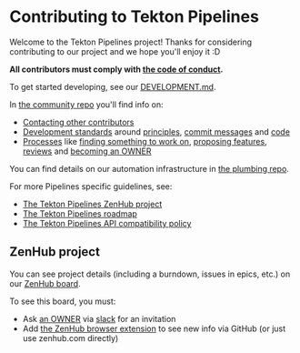 # Contributing to Tekton Pipelines

Welcome to the Tekton Pipelines project! Thanks for considering contributing to
our project and we hope you'll enjoy it :D

**All contributors must comply with
[the code of conduct](./code-of-conduct.md).**

To get started developing, see our [DEVELOPMENT.md](./DEVELOPMENT.md).

In [the community repo](https://github.com/tektoncd/community) you'll
find info on:

- [Contacting other contributors](https://github.com/tektoncd/community/blob/master/contact.md)
- [Development standards](https://github.com/tektoncd/community/blob/master/standards.md) around
  [principles](https://github.com/tektoncd/community/blob/master/standards.md#principles),
  [commit messages](https://github.com/tektoncd/community/blob/master/standards.md#commit-messages)
  and [code](https://github.com/tektoncd/community/blob/master/standards.md#coding-standards)
- [Processes](https://github.com/tektoncd/community/blob/master/process.md) like
  [finding something to work on](https://github.com/tektoncd/community/blob/master/process.md#finding-something-to-work-on),
  [proposing features](https://github.com/tektoncd/community/blob/master/process.md#proposing-features),
  [reviews](https://github.com/tektoncd/community/blob/master/process.md#reviews)
  and [becoming an OWNER](https://github.com/tektoncd/community/blob/master/process.md#owners)

You can find details on our automation infrastructure in
[the plumbing repo](https://github.com/tektoncd/plumbing).

For more Pipelines specific guidelines, see:

- [The Tekton Pipelines ZenHub project](#zenhub-project)
- [The Tekton Pipelines roadmap](roadmap-2019.md)
- [The Tekton Pipelines API compatibility policy](api_compatibility_policy.md)

## ZenHub project

You can see project details (including a burndown, issues in epics, etc.) on our
[ZenHub board](https://app.zenhub.com/workspaces/pipelines-5bc61a054b5806bc2bed4fb2/boards?repos=146641150).

To see this board, you must:

- Ask [an OWNER](OWNERS) via [slack](https://github.com/tektoncd/community/blob/master/contact.md#slack)
  for an invitation
- Add [the ZenHub browser extension](https://www.zenhub.com/extension) to see
  new info via GitHub (or just use zenhub.com directly)